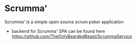 # Scrumma'

Scrumma' is a simple open source scrum poker application

-   backend for Scrumma' SPA can be found here https://github.com/TheOnlyBeardedBeast/ScrummaService
